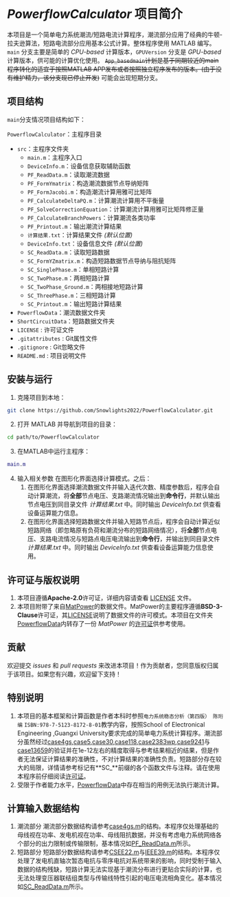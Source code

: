 #  _PowerflowCalculator_ 项目简介

本项目是一个简单电力系统潮流/短路电流计算程序，潮流部分应用了经典的牛顿-拉夫逊算法，短路电流部分应用基本公式计算。整体程序使用 MATLAB 编写。`main` 分支主要是简单的 _CPU-based_ 计算版本，`GPUVersion` 分支是 _GPU-based_ 计算版本，供可能的计算优化使用。 ~~`App_basedmain`计划是基于同期较近的main程序转化的适宜于按照MATLAB APP发布或者按照独立程序发布的版本。(由于没有维护精力，该分支现已停止开发)~~ 可能会出现短期分支。

## 项目结构

`main`分支情况项目结构如下：

`PowerflowCalculator`：主程序目录
   - `src`：主程序文件夹
      - `main.m`：主程序入口
      - `DeviceInfo.m`：设备信息获取辅助函数
      - `PF_ReadData.m`：读取潮流数据
      - `PF_FormYmatrix`：构造潮流数据节点导纳矩阵
      - `PF_FormJacobi.m`：构造潮流计算用雅可比矩阵
      - `PF_CalculateDeltaPQ.m`：计算潮流计算用不平衡量
      - `PF_SolveCorrectionEquation`：计算潮流计算用雅可比矩阵修正量
      - `PF_CalculateBranchPowers`：计算潮流各类功率
      - `PF_Printout.m`：输出潮流计算结果
      - `计算结果.txt`：计算结果文件 _(默认位置)_
      - `DeviceInfo.txt`：设备信息文件 _(默认位置)_
      - `SC_ReadData.m`：读取短路数据
      - `SC_FormYZmatrix.m`：构造短路数据节点导纳与阻抗矩阵
      - `SC_SinglePhase.m`：单相短路计算
      - `SC_TwoPhase.m`：两相短路计算
      - `SC_TwoPhase_Ground.m`：两相接地短路计算
      - `SC_ThreePhase.m`：三相短路计算
      - `SC_Printout.m`：输出短路计算结果
   - `PowerflowData`：潮流数据文件夹
   - `ShortCircuitData`：短路数据文件夹
   - `LICENSE` : 许可证文件
   - `.gitattributes` : Git属性文件
   - `.gitignore` : Git忽略文件
   - `README.md` : 项目说明文件

## 安装与运行

1. 克隆项目到本地：

```sh
git clone https://github.com/Snowlights2022/PowerflowCalculator.git
```
2. 打开 MATLAB 并导航到项目的目录：

```sh
cd path/to/PowerflowCalculator
```

3. 在MATLAB中运行主程序：
   
```MATLAB
main.m
```
4. 输入相关参数
   在图形化界面选择计算模式。之后：
   1. 在图形化界面选择潮流数据文件并输入迭代次数、精度参数后，程序会自动计算潮流，将**全部**节点电压、支路潮流情况输出到**命令行**，并默认输出节点电压到同目录文件 _计算结果.txt_ 中。同时输出 _DeviceInfo.txt_ 供查看设备运算能力信息。
   2. 在图形化界面选择短路数据文件并输入短路节点后，程序会自动计算近似短路网络（即忽略原有负荷和潮流分布的短路网络情况），将**全部**节点电压、支路电流情况与短路点电压电流输出到**命令行**，并输出到同目录文件 _计算结果.txt_ 中。同时输出 _DeviceInfo.txt_ 供查看设备运算能力信息使用。

## 许可证与版权说明

1. 本项目遵循**Apache-2.0**许可证，详细内容请查看 [LICENSE](LICENSE) 文件。
2. 本项目附带了来自[MatPower](https://github.com/MATPOWER/matpower/commit/6fba020d422a98f4176053c0478e62c4e8b9c6f5)的数据文件。MatPower的主要程序遵循**BSD-3-Clause**许可证，其[LICENSE](https://github.com/MATPOWER/matpower/commit/e6191418d34535cd5001ad8ea8c6cdb76d157926)说明了数据文件的许可模式。本项目在文件夹[PowerflowData](PowerflowData)内转存了一份 _MatPower_ 的[许可证](PowerflowData/LICENSE_data)供参考使用。
   
## 贡献
欢迎提交 _issues_ 和 _pull requests_ 来改进本项目！作为贡献者，您同意版权归属于该项目。如果您有兴趣，欢迎留下支持！

## 特别说明

1. 本项目的基本框架和计算函数是作者本科时参照`电力系统稳态分析（第四版） 陈珩编` `ISBN:978-7-5123-8172-8-01`教学内容，按照School of Electronical Engineering ,Guangxi University要求完成的简单电力系统计算程序。潮流部分虽然经过[case4gs](PowerflowData/case4gs.m),[case5](PowerflowData/case5.m),[case30](PowerflowData/case30.m),[case118](PowerflowData/case118.m),[case2383wp](PowerflowData/case2383wp.m),[case9241](PowerflowData/case9241pegase.m)与[case13659](PowerflowData/case13659pegase.m)的验证并在1e-12左右的精度取得与参考结果相近的结果，但是作者无法保证计算结果的准确性，不对计算结果的准确性负责。短路部分存在较大的局限，详情请参考标记有**SC_**前缀的各个函数文件与注释。请在使用本程序前仔细阅读[许可证](LICENSE)。
2. 受限于作者能力水平，[PowerflowData](PowerflowData)中存在相当的用例无法执行潮流计算。

## 计算输入数据结构

1. 潮流部分
   潮流部分数据结构请参考[case4gs.m](PowerflowData/case4gs.m)的结构。本程序仅处理基础的母线视在功率、发电机视在功率、母线阻抗数据，并没有考虑电力系统网络各个部分的出力限制或传输限制，基本情况如[PF_ReadData.m](src/PF_ReadData.m)所示。
2. 短路部分
   短路部分数据结构请参考[CSEE22.m](ShortcircuitData/CSEE22.m)与[IEEE39.m](ShortcircuitData/IEEE39.m)的结构。本程序仅处理了发电机直轴次暂态电抗与零序电抗对系统带来的影响，同时受制于输入数据的结构残缺，短路计算无法实现基于潮流分布进行更贴合实际的计算，也无法处理变压器联结组类型与传输线特性引起的电压电流相角变化。基本情况如[SC_ReadData.m](src/SC_ReadData.m)所示。